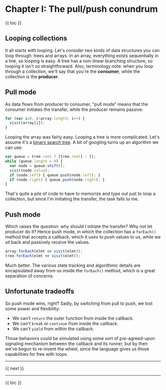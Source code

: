 # Chapter I: The pull/push conundrum

{{ toc }}

## Looping collections

It all starts with looping. Let's consider two kinds of data structures you can loop through: trees and arrays. In an array, everything exists sequentially in a line, so looping is easy. A tree has a non-linear branching structure, so looping it isn't so straightforward. Also, terminology note: when you loop through a collection, we'll say that you're the **consumer**, while the collection is the **producer**.

## Pull mode

As data flows from producer to consumer, "pull mode" means that the consumer initiates the transfer, while the producer remains passive:

```js
for (var i=0; i<array.length; i++) {
  visit(array[i]);
}
```

Looping the array was fairly easy. Looping a tree is more complicated. Let's assume it's a [binary search tree](https://en.wikipedia.org/wiki/Binary_search_tree). A bit of googling turns up an algorithm we can use:

```js
var queue = tree.root ? [tree.root] : [];
while (queue.length > 0) {
  var node = queue.shift();
  visit(node.value);
  if (node.left) { queue.push(node.left); }
  if (node.right) { queue.push(node.right); }
}
```

That's quite a pile of code to have to memorize and type out just to loop a collection, but since I'm initiating the transfer, the task falls to me.

## Push mode

Which raises the question: why should I initiate the transfer? Why not let producer do it? Hence push mode, in which the collection has a `forEach()` method that accepts a callback, which it uses to *push* values to us, while we sit back and passively receive the values.

```js
array.forEach(elmt => visit(elmt));
tree.forEach(elmt => visit(elmt));
```

Much better. The various state tracking and algorithmic details are encapsulated away from us inside the `forEach()` method, which is a great separation of concerns.

## Unfortunate tradeoffs

So push mode wins, right? Sadly, by switching from pull to push, we lost some power and flexibility:

 * We can't `return` the outer function from inside the callback.
 * We can't `break` or `continue` from inside the callback.
 * We can't `yield` from within the callback.

Those behaviors could be simulated using some sort of pre-agreed-upon signaling mechanism between the callback and its runner, but by then we've begun to re-invent the wheel, since the language gives us those capabilities for free with loops.

----------------

{{ next }}

----------------

{{ toc }}
